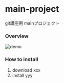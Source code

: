# main-project
git講座用 mainプロジェクト

### Overview
![demo](images/185096-_540_.gif)

### How to install
1. download xxx
2. install yyy